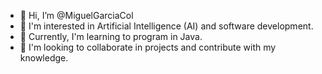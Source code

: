 - 👋 Hi, I’m @MiguelGarciaCol
- 👀 I'm interested in Artificial Intelligence (AI) and software development.
- 🌱 Currently, I'm learning to program in Java.
- 💞️ I'm looking to collaborate in projects and contribute with my knowledge.

<!---
MiguelGarciaCol/MiguelGarciaCol is a ✨ special ✨ repository because its `README.md` (this file) appears on your GitHub profile.
You can click the Preview link to take a look at your changes.
--->
